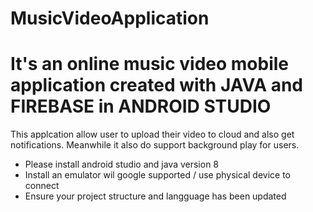 # MusicVideoApplication
It's an online music video mobile application created with JAVA and FIREBASE in ANDROID STUDIO
====================================================================================================
This applcation allow user to upload their video to cloud and also get notifications. Meanwhile it also do support background play for users.

- Please install android studio and java version 8
- Install an emulator wil google supported / use physical device to connect
- Ensure your project structure and langguage has been updated
  
